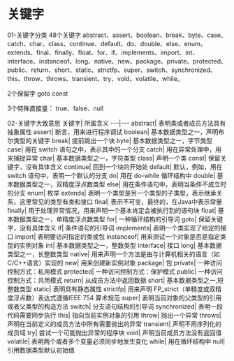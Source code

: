 # 关键字
01-关键字分类
48个关键字
abstract、assert、boolean、break、byte、case、catch、char、class、continue、default、do、double、else、enum、extends、final、finally、float、for、if、implements、import、int、interface、instanceof、long、native、new、package、private、protected、public、return、short、static、strictfp、super、switch、synchronized、this、throw、throws、transient、try、void、volatile、while。

2个保留字
goto const

3个特殊直接量：
true、false、null

02-关键字大致意思
关键字|	所属含义
---|---
abstract|	表明类或者成员方法具有抽象属性
assert|	断言，用来进行程序调试
boolean|	基本数据类型之一，声明布尔类型的关键字
break|	提前跳出一个块
byte|	基本数据类型之一，字节类型
case|	用在 switch 语句之中，表示其中的一个分支
catch|	用在异常处理中，用来捕捉异常
char|	基本数据类型之一，字符类型
class|	声明一个类
const|	保留关键字，没有具体含义
continue|	回到一个块的开始处
default|	默认，例如，用在 switch 语句中，表明一个默认的分支
do|	用在 do-while 循环结构中
double|	基本数据类型之一，双精度浮点数类型
else|	用在条件语句中，表明当条件不成立时的分支
enum|	枚举
extends|	表明一个类型是另一个类型的子类型，表示继承关系，这里常见的类型有类和接口
final|	表示不可变，最终的，在Java中表示常量
finally|	用于处理异常情况，用来声明一个基本肯定会被执行到的语句块
float|	基本数据类型之一，单精度浮点数类型
for|	一种循环结构的引导词
goto|	保留关键字，没有具体含义
if|	条件语句的引导词
implements|	表明一个类实现了给定的接口
import|	表明要访问指定的类或包
instanceof|	用来测试一个对象是否是指定类型的实例对象
int|	基本数据类型之一，整数类型
interface|	接口
long|	基本数据类型之一，长整数类型
native|	用来声明一个方法是由与计算机相关的语言（如 C/C++语言）实现的
new|	用来创建新实例对象
package|	包
private|	一种访问控制方式：私用模式
protected|	一种访问控制方式：保护模式
public|	一种访问控制方式：共用模式
return|	从成员方法中返回数据
short|	基本数据类型之一,短整数类型
static|	表明具有静态属性
strictfp|	用来声明 FP_strict（单精度或双精度浮点数）表达式遵循IEEE 754 算术规范
super|	表明当前对象的父类型的引用或者父类型的构造方法
switch|	分支语句结构的引导词
synchronized|	表明一段代码需要同步执行
this|	指向当前实例对象的引用
throw|	抛出一个异常
throws|	声明在当前定义的成员方法中所有需要抛出的异常
transient|	声明不用序列化的成员域
try|	尝试一个可能抛出异常的程序块
void|	声明当前成员方法没有返回值
volatile|	表明两个或者多个变量必须同步地发生变化
while|	用在循环结构中
null|	引用数据类型默认初始值
